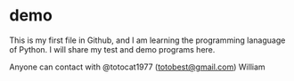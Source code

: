 # demo
This is my first file in Github, and I am learning the programming lanaguage of Python.
I will share my test and demo programs here.

Anyone can contact with @totocat1977 (totobest@gmail.com)
William

